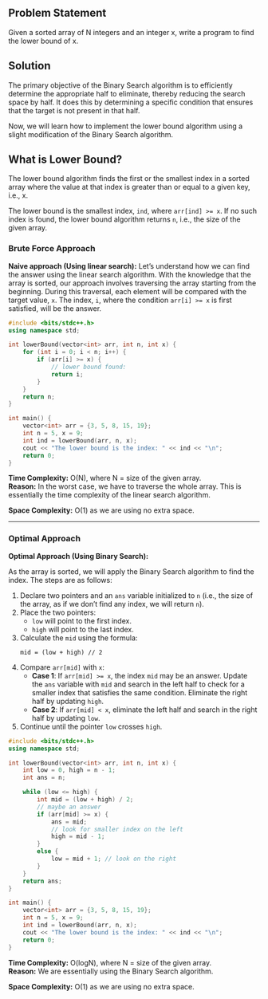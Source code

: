 ## Problem Statement
Given a sorted array of N integers and an integer x, write a program to find the lower bound of x.

## Solution
The primary objective of the Binary Search algorithm is to efficiently determine the appropriate half to eliminate, thereby reducing the search space by half. It does this by determining a specific condition that ensures that the target is not present in that half.

Now, we will learn how to implement the lower bound algorithm using a slight modification of the Binary Search algorithm. 

## What is Lower Bound?
The lower bound algorithm finds the first or the smallest index in a sorted array where the value at that index is greater than or equal to a given key, i.e., x.

The lower bound is the smallest index, `ind`, where `arr[ind] >= x`. If no such index is found, the lower bound algorithm returns `n`, i.e., the size of the given array.

### Brute Force Approach
**Naive approach (Using linear search):**
Let’s understand how we can find the answer using the linear search algorithm. With the knowledge that the array is sorted, our approach involves traversing the array starting from the beginning. During this traversal, each element will be compared with the target value, `x`. The index, `i`, where the condition `arr[i] >= x` is first satisfied, will be the answer.

```cpp
#include <bits/stdc++.h>
using namespace std;

int lowerBound(vector<int> arr, int n, int x) {
    for (int i = 0; i < n; i++) {
        if (arr[i] >= x) {
            // lower bound found:
            return i;
        }
    }
    return n;
}

int main() {
    vector<int> arr = {3, 5, 8, 15, 19};
    int n = 5, x = 9;
    int ind = lowerBound(arr, n, x);
    cout << "The lower bound is the index: " << ind << "\n";
    return 0;
}
```

**Time Complexity:** O(N), where N = size of the given array.  
**Reason:** In the worst case, we have to traverse the whole array. This is essentially the time complexity of the linear search algorithm.

**Space Complexity:** O(1) as we are using no extra space.

---

### Optimal Approach
**Optimal Approach (Using Binary Search):**

As the array is sorted, we will apply the Binary Search algorithm to find the index. The steps are as follows:

1. Declare two pointers and an `ans` variable initialized to `n` (i.e., the size of the array, as if we don’t find any index, we will return `n`).
2. Place the two pointers:
   - `low` will point to the first index.
   - `high` will point to the last index.
3. Calculate the `mid` using the formula:
   ```
   mid = (low + high) // 2
   ```
4. Compare `arr[mid]` with `x`:
   - **Case 1**: If `arr[mid] >= x`, the index `mid` may be an answer. Update the `ans` variable with `mid` and search in the left half to check for a smaller index that satisfies the same condition. Eliminate the right half by updating `high`.
   - **Case 2**: If `arr[mid] < x`, eliminate the left half and search in the right half by updating `low`.
5. Continue until the pointer `low` crosses `high`.

```cpp
#include <bits/stdc++.h>
using namespace std;

int lowerBound(vector<int> arr, int n, int x) {
    int low = 0, high = n - 1;
    int ans = n;

    while (low <= high) {
        int mid = (low + high) / 2;
        // maybe an answer
        if (arr[mid] >= x) {
            ans = mid;
            // look for smaller index on the left
            high = mid - 1;
        }
        else {
            low = mid + 1; // look on the right
        }
    }
    return ans;
}

int main() {
    vector<int> arr = {3, 5, 8, 15, 19};
    int n = 5, x = 9;
    int ind = lowerBound(arr, n, x);
    cout << "The lower bound is the index: " << ind << "\n";
    return 0;
}
```

**Time Complexity:** O(logN), where N = size of the given array.  
**Reason:** We are essentially using the Binary Search algorithm.

**Space Complexity:** O(1) as we are using no extra space.
